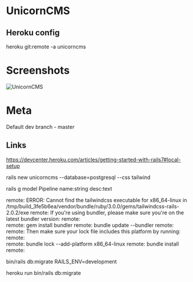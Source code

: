 # UnicornCMS

## Heroku config
heroku git:remote -a unicorncms

# Screenshots
![UnicornCMS](https://raw.githubusercontent.com/codesdk/unicorn-cms/master/screenshots/unicorn_cms_1.png)

# Meta
Default dev branch - master



## Links 

https://devcenter.heroku.com/articles/getting-started-with-rails7#local-setup

rails new unicorncms --database=postgresql --css tailwind

rails g model Pipeline name:string desc:text



remote:        ERROR: Cannot find the tailwindcss executable for x86_64-linux in /tmp/build_3fe5b6ea/vendor/bundle/ruby/3.0.0/gems/tailwindcss-rails-2.0.2/exe
remote:        If you're using bundler, please make sure you're on the latest bundler version:
remote:        
remote:          gem install bundler
remote:          bundle update --bundler
remote:        
remote:        Then make sure your lock file includes this platform by running:
remote:        
remote:          bundle lock --add-platform x86_64-linux
remote:          bundle install
remote:        


bin/rails db:migrate RAILS_ENV=development

heroku run bin/rails db:migrate